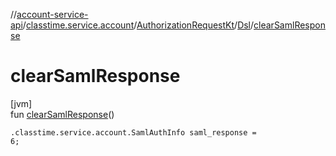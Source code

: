 //[account-service-api](../../../../index.md)/[classtime.service.account](../../index.md)/[AuthorizationRequestKt](../index.md)/[Dsl](index.md)/[clearSamlResponse](clear-saml-response.md)

# clearSamlResponse

[jvm]\
fun [clearSamlResponse](clear-saml-response.md)()

<code>.classtime.service.account.SamlAuthInfo saml_response = 6;</code>
